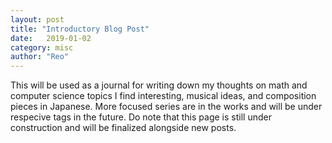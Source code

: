 ```yaml
---
layout: post
title: "Introductory Blog Post"
date:   2019-01-02
category: misc
author: "Reo"
---
```


This will be used as a journal for writing down my thoughts on math and computer science topics
I find interesting, musical ideas, and composition pieces in Japanese. More focused series are
in the works and will be under respecive tags in the future. Do note that this page is still under
construction and will be finalized alongside new posts.
